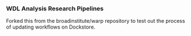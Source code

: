 
### WDL Analysis Research Pipelines

Forked this from the broadinstitute/warp repository to test out the process of updating workflows on Dockstore.
